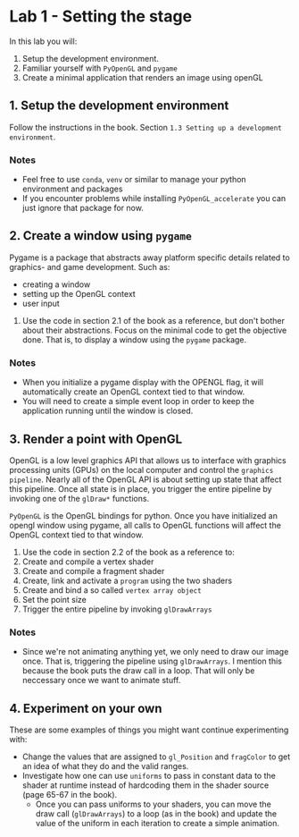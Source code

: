 # Lab 1 - Setting the stage
In this lab you will:
1. Setup the development environment.
2. Familiar yourself with `PyOpenGL` and `pygame`
3. Create a minimal application that renders an image using openGL


## 1. Setup the development environment
Follow the instructions in the book. Section `1.3 Setting up a development environment`.

### Notes
- Feel free to use `conda`, `venv` or similar to manage your python environment and packages
- If you encounter problems while installing `PyOpenGL_accelerate` you can just ignore that package for now.

## 2. Create a window using `pygame`
Pygame is a package that abstracts away platform specific details related to graphics- and game development. Such as:
  * creating a window
  * setting up the OpenGL context
  * user input

1. Use the code in section 2.1 of the book as a reference, but don't bother about their abstractions. Focus on the minimal code to get the objective done. That is, to display a window using the `pygame` package. 

### Notes
- When you initialize a pygame display with the OPENGL flag, it will automatically create an OpenGL context tied to that window.
- You will need to create a simple event loop in order to keep the application running until the window is closed.

## 3. Render a point with OpenGL
OpenGL is a low level graphics API that allows us to interface with graphics processing units (GPUs) on the local computer and control the `graphics pipeline`. Nearly all of the OpenGL API is about setting up state that affect this pipeline. Once all state is in place, you trigger the entire pipeline by invoking one of the `glDraw*` functions.

`PyOpenGL` is the OpenGL bindings for python. Once you have initialized an opengl window using pygame, all calls to OpenGL functions will affect the OpenGL context tied to that window.

1. Use the code in section 2.2 of the book as a reference to:
  1. Create and compile a vertex shader
  1. Create and compile a fragment shader
  1. Create, link and activate a `program` using the two shaders
  1. Create and bind a so called `vertex array object`
  1. Set the point size
  1. Trigger the entire pipeline by invoking `glDrawArrays`

### Notes
- Since we're not animating anything yet, we only need to draw our image once. That is, triggering the pipeline using `glDrawArrays`. I mention this because the book puts the draw call in a loop. That will only be neccessary once we want to animate stuff.

## 4. Experiment on your own
These are some examples of things you might want continue experimenting with:

* Change the values that are assigned to `gl_Position` and `fragColor` to get an idea of what they do and the valid ranges.
* Investigate how one can use `uniforms` to pass in constant data to the shader at runtime instead of hardcoding them in the shader source (page 65-67 in the book).
  * Once you can pass uniforms to your shaders, you can move the draw call (`glDrawArrays`) to a loop (as in the book) and update the value of the uniform in each iteration to create a simple animation.
